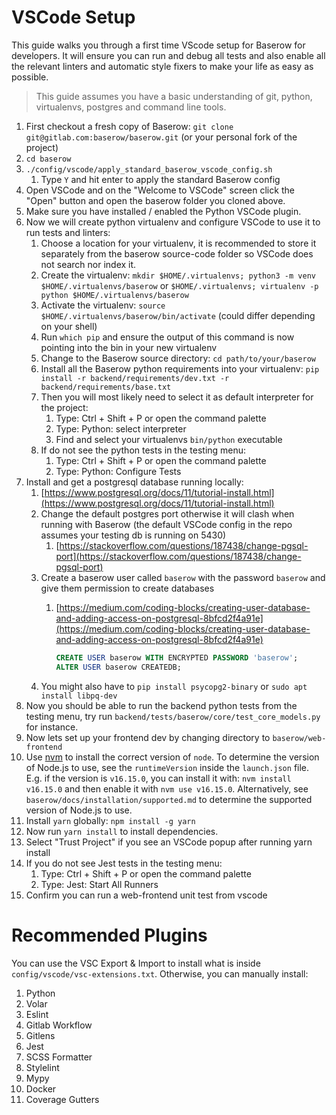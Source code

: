 # VSCode Setup

This guide walks you through a first time VScode setup for Baserow for developers. It
will ensure you can run and debug all tests and also enable all the relevant linters and
automatic style fixers to make your life as easy as possible.

> This guide assumes you have a basic understanding of git, python, virtualenvs,
> postgres and command line tools.

1. First checkout a fresh copy of Baserow: `git clone git@gitlab.com:baserow/baserow.git`
   (or your personal fork of the project)
1. `cd baserow`
1. `./config/vscode/apply_standard_baserow_vscode_config.sh`
    1. Type `Y` and hit enter to apply the standard Baserow config
1. Open VSCode and on the "Welcome to VSCode" screen click the "Open" button
   and open the baserow folder you cloned above.
1. Make sure you have installed / enabled the Python VSCode plugin.
1. Now we will create python virtualenv and configure VSCode to use it to run tests
   and linters:
    1. Choose a location for your virtualenv, it is recommended to store it separately
       from the baserow source-code folder so VSCode does not search nor index it.
    2. Create the virtualenv: `mkdir $HOME/.virtualenvs; python3 -m venv $HOME/.virtualenvs/baserow` or 
      `$HOME/.virtualenvs; virtualenv -p python $HOME/.virtualenvs/baserow`
    3. Activate the virtualenv: `source $HOME/.virtualenvs/baserow/bin/activate`
       (could differ depending on your shell)
    4. Run `which pip` and ensure the output of this command is now pointing into the
       bin in your new virtualenv
    5. Change to the Baserow source directory: `cd path/to/your/baserow`
    6. Install all the Baserow python requirements into your virtualenv:
       `pip install -r backend/requirements/dev.txt -r backend/requirements/base.txt`
    7. Then you will most likely need to select it as default interpreter for the project:
         1. Type: Ctrl + Shift + P or open the command palette
         1. Type: Python: select interpreter
         1. Find and select your virtualenvs `bin/python` executable
    8. If do not see the python tests in the testing menu:
         1. Type: Ctrl + Shift + P or open the command palette
         1. Type: Python: Configure Tests
1. Install and get a postgresql database running locally:
    1. [https://www.postgresql.org/docs/11/tutorial-install.html](https://www.postgresql.org/docs/11/tutorial-install.html)
    2. Change the default postgres port otherwise it will clash when running with
       Baserow (the default VSCode config in the repo assumes your testing db is
       running on 5430)
        1. [https://stackoverflow.com/questions/187438/change-pgsql-port](https://stackoverflow.com/questions/187438/change-pgsql-port)
    3. Create a baserow user called `baserow` with the password `baserow` and give them
       permission to create databases
        1. [https://medium.com/coding-blocks/creating-user-database-and-adding-access-on-postgresql-8bfcd2f4a91e](https://medium.com/coding-blocks/creating-user-database-and-adding-access-on-postgresql-8bfcd2f4a91e)

            ```sql
            CREATE USER baserow WITH ENCRYPTED PASSWORD 'baserow';
            ALTER USER baserow CREATEDB;
            ```
    4. You might also have to `pip install psycopg2-binary` or
       `sudo apt install libpq-dev`
1. Now you should be able to run the backend python tests from the testing menu, try
   run `backend/tests/baserow/core/test_core_models.py` for instance.
1. Now lets set up your frontend dev by changing directory to `baserow/web-frontend`
1. Use [nvm](https://github.com/nvm-sh/nvm) to install the correct version of `node`.
   To determine the version of Node.js to use, see the `runtimeVersion` inside the
   `launch.json` file. E.g. if the version is `v16.15.0`, you can install it with:
   `nvm install v16.15.0` and then enable it with `nvm use v16.15.0`. Alternatively,
   see `baserow/docs/installation/supported.md` to determine the supported version
   of Node.js to use.
1. Install `yarn` globally: `npm install -g yarn`
1. Now run `yarn install` to install dependencies.
1. Select "Trust Project" if you see an VSCode popup after running yarn install
1. If you do not see Jest tests in the testing menu:
   1. Type: Ctrl + Shift + P or open the command palette
   1. Type: Jest: Start All Runners
1. Confirm you can run a web-frontend unit test from vscode

# Recommended Plugins

You can use the VSC Export & Import to install what is inside `config/vscode/vsc-extensions.txt`.
Otherwise, you can manually install:

1. Python
1. Volar
1. Eslint
1. Gitlab Workflow
1. Gitlens
1. Jest
1. SCSS Formatter
1. Stylelint
1. Mypy
1. Docker
1. Coverage Gutters
